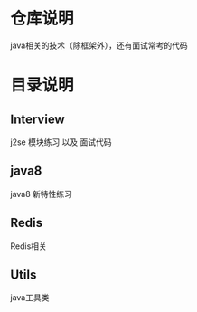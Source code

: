 # 仓库说明
java相关的技术（除框架外），还有面试常考的代码

# 目录说明
## Interview 
j2se 模块练习 以及 面试代码

## java8
java8 新特性练习

## Redis
Redis相关

## Utils
java工具类


